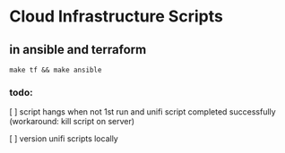 # Cloud Infrastructure Scripts
## in ansible and terraform
```make tf && make ansible ```
### todo:
[ ] script hangs when not 1st run and unifi script completed successfully (workaround: kill script on server)

[ ] version unifi scripts locally